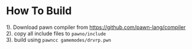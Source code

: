 # How To Build

1). Download pawn compiler from https://github.com/pawn-lang/compiler  
2). copy all include files to `pawno/include`  
3). build using `pawncc gamemodes/drvrp.pwn`
